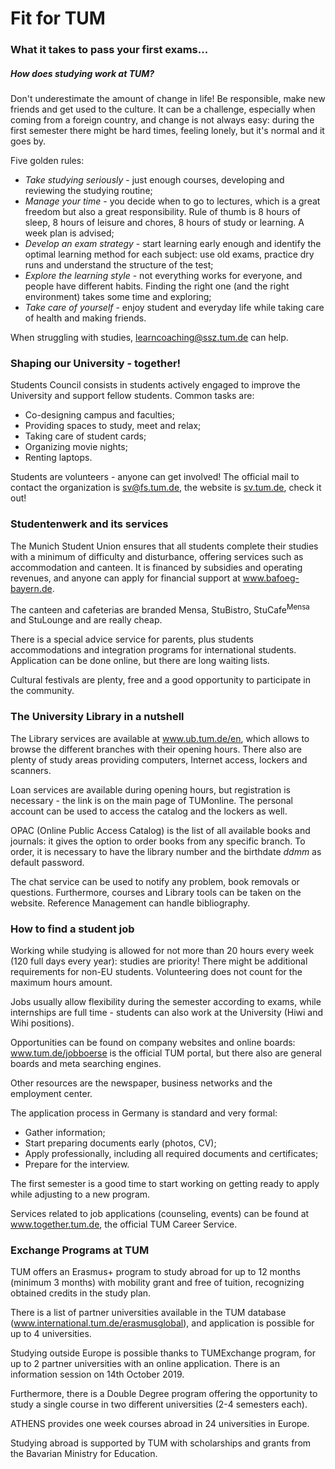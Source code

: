 # Fit for TUM

### What it takes to pass your first exams...

##### How does studying work at TUM?

Don't underestimate the amount of change in life! Be responsible, make new friends and get used to the culture. It can be a challenge, especially when coming from a foreign country, and change is not always easy: during the first semester there might be hard times, feeling lonely, but it's normal and it goes by.

Five golden rules:

* *Take studying seriously* - just enough courses, developing and reviewing the studying routine;
* *Manage your time* - you decide when to go to lectures, which is a great freedom but also a great responsibility. Rule of thumb is 8 hours of sleep, 8 hours of leisure and chores, 8 hours of study or learning. A week plan is advised;
* *Develop an exam strategy* - start learning early enough and identify the optimal learning method for each subject: use old exams, practice dry runs and understand the structure of the test;
* *Explore the learning style* - not everything works for everyone, and people have different habits. Finding the right one (and the right environment) takes some time and exploring;
* *Take care of yourself* - enjoy student and everyday life while taking care of health and making friends.

When struggling with studies, learncoaching@ssz.tum.de can help.



### Shaping our University - together!

Students Council consists in students actively engaged to improve the University and support fellow students. Common tasks are:

* Co-designing campus and faculties;
* Providing spaces to study, meet and relax;
* Taking care of student cards;
* Organizing movie nights;
* Renting laptops.

Students are volunteers - anyone can get involved! The official mail to contact the organization is sv@fs.tum.de, the website is [sv.tum.de](https://www.sv.tum.de/startseite/), check it out! 



### Studentenwerk and its services

The Munich Student Union ensures that all students complete their studies with a minimum of difficulty and disturbance, offering services such as accommodation and canteen. It is financed by subsidies and operating revenues, and anyone can apply for financial support at www.bafoeg-bayern.de. 

The canteen and cafeterias are branded Mensa, StuBistro, StuCafe<sup>Mensa</sup> and StuLounge and are really cheap. 

There is a special advice service for parents, plus students accommodations and integration programs for international students. Application can be done online, but there are long waiting lists.

Cultural festivals are plenty, free and a good opportunity to participate in the community.



### The University Library in a nutshell

The Library services are available at www.ub.tum.de/en, which allows to browse the different branches with their opening hours. There also are plenty of study areas providing computers, Internet access, lockers and scanners. 

Loan services are available during opening hours, but registration is necessary - the link is on the main page of TUMonline. The personal account can be used to access the catalog and the lockers as well. 

OPAC (Online Public Access Catalog) is the list of all available books and journals: it gives the option to order books from any specific branch. To order, it is necessary to have the library number and the birthdate *ddmm* as default password. 

The chat service can be used to notify any problem, book removals or questions. Furthermore, courses and Library tools can be taken on the website. Reference Management can handle bibliography. 



### How to find a student job

Working while studying is allowed for not more than 20 hours every week (120 full days every year): studies are priority! There might be additional requirements for non-EU students. Volunteering does not count for the maximum hours amount.

Jobs usually allow flexibility during the semester according to exams, while internships are full time - students can also work at the University (Hiwi and Wihi positions).

Opportunities can be found on company websites and online boards: www.tum.de/jobboerse is the official TUM portal, but there also are general boards and meta searching engines.

Other resources are the newspaper, business networks and the employment center. 

The application process in Germany is standard and very formal: 

* Gather information;
* Start preparing documents early (photos, CV);
* Apply professionally, including all required documents and certificates;
* Prepare for the interview.

The first semester is a good time to start working on getting ready to apply while adjusting to a new program.

Services related to job applications (counseling, events) can be found at www.together.tum.de, the official TUM Career Service.



### Exchange Programs at TUM

TUM offers an Erasmus+ program to study abroad for up to 12 months (minimum 3 months) with mobility grant and free of tuition, recognizing obtained credits in the study plan. 

There is a list of partner universities available in the TUM database (www.international.tum.de/erasmusglobal), and application is possible for up to 4 universities. 

Studying outside Europe is possible thanks to TUMExchange program, for up to 2 partner universities with an online application. There is an information session on 14th October 2019.

Furthermore, there is a Double Degree program offering the opportunity to study a single course in two different universities (2-4 semesters each).

ATHENS provides one week courses abroad in 24 universities in Europe.

Studying abroad is supported by TUM with scholarships and grants from the Bavarian Ministry for Education. 

